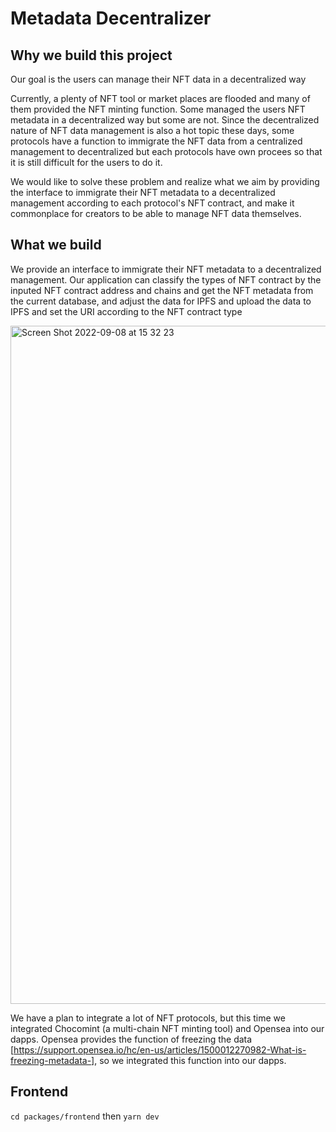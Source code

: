 # Metadata Decentralizer

## Why we build this project
Our goal is the users can manage their NFT data in a decentralized way

Currently, a plenty of NFT tool or market places are flooded and many of them provided the NFT minting function. Some managed the users NFT metadata in a decentralized way but some are not. Since the decentralized nature of NFT data management is also a hot topic these days, some protocols have a function to immigrate the NFT data from a centralized management to decentralized but each protocols have own procees so that it is still difficult for the users to do it.

We would like to solve these problem and realize what we aim by providing the interface to immigrate their NFT metadata to a decentralized management according to each protocol's NFT contract, and make it commonplace for creators to be able to manage NFT data themselves.



## What we build
We provide an interface to immigrate their NFT metadata to a decentralized management. Our application can classify the types of NFT contract by the inputed NFT contract address and chains and get the NFT metadata from the current database, and adjust the data for IPFS and upload the data to IPFS and set the URI according to the NFT contract type


<img width="1085" alt="Screen Shot 2022-09-08 at 15 32 23" src="https://user-images.githubusercontent.com/64068653/189062403-2c3dfac5-e870-4124-9cb6-0ccdb618d493.png">

We have a plan to integrate a lot of NFT protocols, but this time we integrated Chocomint (a multi-chain NFT minting tool) and Opensea into our dapps. Opensea provides the function of freezing the data [https://support.opensea.io/hc/en-us/articles/1500012270982-What-is-freezing-metadata-], so we integrated this function into our dapps.



## Frontend
`cd packages/frontend`
then
`yarn dev`
